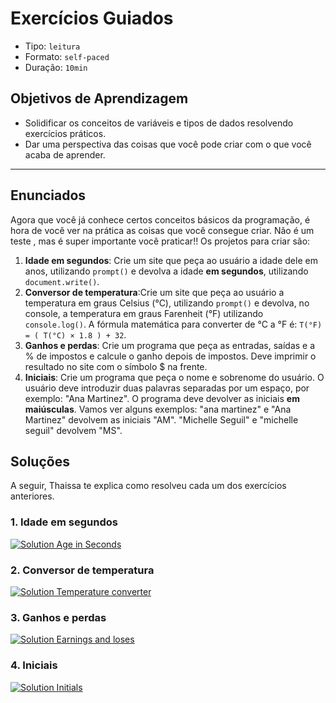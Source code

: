 # Exercícios Guiados 

- Tipo: `leitura`
- Formato: `self-paced`
- Duração: `10min`

## Objetivos de Aprendizagem

- Solidificar os conceitos de variáveis e tipos de dados resolvendo exercícios
  práticos.
- Dar uma perspectiva das coisas que você pode criar com o que você acaba de
  aprender.

***

## Enunciados

Agora que você já conhece certos conceitos básicos da programação, é hora de
você ver na prática as coisas que você consegue criar. Não é um teste , mas é
super importante você praticar!! Os projetos para criar são:

1. **Idade em segundos**: Crie um site que peça ao usuário a idade dele em anos,
   utilizando `prompt()` e devolva a idade **em segundos**, utilizando
   `document.write()`.
2. **Conversor de temperatura**:Crie um site que peça ao usuário a temperatura
   em graus Celsius (°C), utilizando `prompt()` e devolva, no console, a
   temperatura em graus Farenheit (°F) utilizando `console.log()`. A fórmula
   matemática para converter de °C a °F é: `T(°F) = ( T(°C) × 1.8 ) + 32`.
3. **Ganhos e perdas**: Crie um programa que peça as entradas, saídas e a %
   de impostos e calcule o ganho depois de impostos. Deve imprimir o resultado
   no site com o símbolo $ na frente.
4. **Iniciais**: Crie um programa que peça o nome e sobrenome do usuário. O
   usuário deve introduzir duas palavras separadas por um espaço, por exemplo:
   "Ana Martinez". O programa deve devolver as iniciais **em maiúsculas**. Vamos
   ver alguns exemplos: "ana martinez" e "Ana Martinez" devolvem as iniciais
   "AM". "Michelle Seguil" e "michelle seguil" devolvem "MS".

## Soluções

A seguir, Thaissa te explica como resolveu cada um dos exercícios anteriores.

### 1.  Idade em segundos

[![Solution Age in Seconds](https://i.ytimg.com/vi/UvRvFwfox9o/0.jpg)](https://youtu.be/UvRvFwfox9o)

### 2. Conversor de temperatura

[![Solution Temperature converter](https://i.ytimg.com/vi/AtvIJam1f0c/0.jpg)](https://youtu.be/AtvIJam1f0c)

### 3. Ganhos e perdas

[![Solution Earnings and loses](https://i.ytimg.com/vi/YiNNwK7AMv8/0.jpg)](https://youtu.be/YiNNwK7AMv8)

### 4. Iniciais

[![Solution Initials](https://i.ytimg.com/vi/6WRNoRVMb48/0.jpg)](https://youtu.be/6WRNoRVMb48)